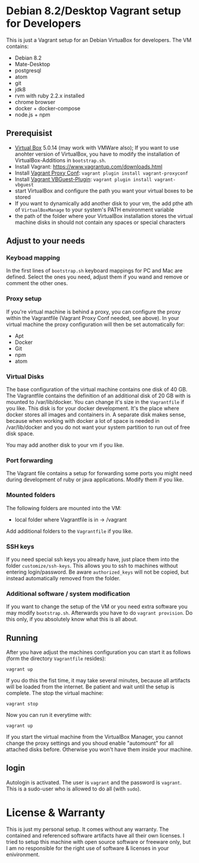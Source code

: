 # Debian 8.2/Desktop Vagrant setup for Developers

This is just a Vagrant setup for an Debian VirtuaBox for developers. The VM contains:

* Debian 8.2
* Mate-Desktop
* postgresql
* atom
* git
* jdk8
* rvm with ruby 2.2.x installed
* chrome browser
* docker + docker-compose
* node.js + npm

## Prerequisist

* [Virtual Box](https://www.virtualbox.org) 5.0.14 (may work with VMWare also); If you want to use anohter version of VirtualBox, you have to modify the installation of VirtualBox-Additions in `bootstrap.sh`.
* Install Vagrant: https://www.vagrantup.com/downloads.html
* Install [Vagrant Proxy Conf](https://github.com/tmatilai/vagrant-proxyconf): `vagrant plugin install vagrant-proxyconf`
* Install [Vagrant VBGuest-Plugin](https://github.com/tmatilai/vagrant-proxyconf): `vagrant plugin install vagrant-vbguest`
* start VirtualBox and configure the path you want your virtual boxes to be stored
* If you want to dynamically add another disk to your vm, the add pthe ath of `VirtualBoxManage` to your system's PATH environment variable
* the path of the folder where your VirtualBox installation stores the virtual machine disks in should not contain any spaces or special characters

## Adjust to your needs

### Keyboad mapping

In the first lines of `bootstrap.sh` keyboard mappings for PC and Mac are defined. Select the ones you need, adjust them if you wand and remove or comment the other ones.

### Proxy setup

If you're virtual machine is behind a proxy, you can configure the proxy within the Vagrantfile (Vagrant Proxy Conf needed, see above). In your virtual machine the proxy configuration will then be set automatically for:
* Apt
* Docker
* Git
* npm
* atom


### Virtual Disks

The base configuration of the virtual machine contains one disk of 40 GB. The Vagrantfile contains the definition of an additional disk of 20 GB with is mounted to /var/lib/docker. You can change it's size in the `Vagrantfile` if you like. This disk is for your docker development. It's the place where docker stores all images and containers in. A separate disk makes sense, because when working with docker a lot of space is needed in /var/lib/docker and you do not want your system partition to run out of free disk space.



You may add another disk to your vm if you like.


### Port forwarding

The Vagrant file contains a setup for forwarding some ports you might need during development of ruby or java applications. Modify them if you like.


### Mounted folders

The following folders are mounted into the VM:

* local folder where Vagrantfile is in -> /vagrant

Add additional folders to the `Vagrantfile` if you like.


### SSH keys

If you need special ssh keys you already have, just place them into the folder `customize/ssh-keys`. This allows you to ssh to  machines without entering login/password. Be aware `authorized_keys` will not be copied, but instead automatically removed from the folder.

### Additional software / system modification

 If you want to change the setup of the VM or you need extra software you may modify `bootstrap.sh`. Afterwards you have to do `vagrant provision`.  Do this only, if you absolutely know what this is all about.

## Running

After you have adjust the machines configuration you can start it as follows (form the directory `Vagrantfile` resides):

`vagrant up`

If you do this the fist time, it may take several minutes, because all artifacts will be loaded from the internet. Be patient and wait until the setup is complete. The stop the virtual machine:

`vagrant stop`

Now you can run it everytime with:

`vagrant up`

If you start the virtual machine from the VirtualBox Manager, you cannot change the proxy settings and you shoud enable "automount" for all attached disks before. Otherwise you won't have them inside your machine.

## login

Autologin is activated. The user is `vagrant` and the password is `vagrant`. This is a sudo-user who is allowed to do all (with `sudo`).

# License & Warranty

This is just my personal setup. It comes without any warranty. The contained and referenced software artifacts have all their own licenses. I tried to setup  this machine with open source software or freeware only, but I am no responsible for the right use of software & licenses in your enivironment.

